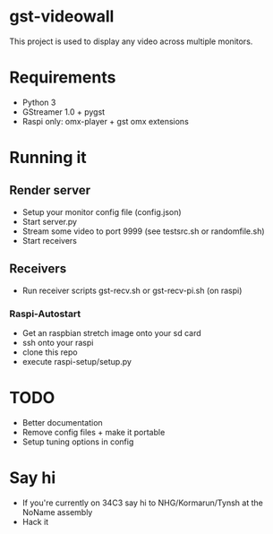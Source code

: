 # gst-videowall

This project is used to display any video across multiple monitors.

# Requirements

- Python 3
- GStreamer 1.0 + pygst
- Raspi only: omx-player + gst omx extensions

# Running it

## Render server

- Setup your monitor config file (config.json)
- Start server.py
- Stream some video to port 9999 (see testsrc.sh or randomfile.sh)
- Start receivers 

## Receivers
- Run receiver scripts gst-recv.sh or gst-recv-pi.sh (on raspi)

### Raspi-Autostart
- Get an raspbian stretch image onto your sd card
- ssh onto your raspi
- clone this repo
- execute raspi-setup/setup.py

# TODO
- Better documentation
- Remove config files + make it portable
- Setup tuning options in config

# Say hi
- If you're currently on 34C3 say hi to NHG/Kormarun/Tynsh at the NoName assembly
- Hack it
